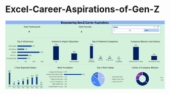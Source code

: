 # Excel-Career-Aspirations-of-Gen-Z
<img src="https://github.com/shubham7921/Excel-Career-Aspirations-of-Gen-Z/blob/main/Career%20Aspirations%20of%20Gen-Z%20Dashboard.png?raw=true">
